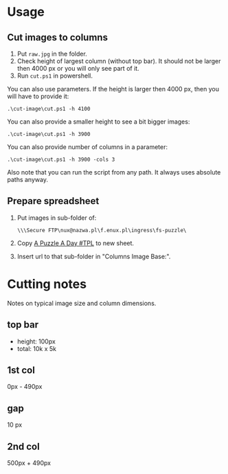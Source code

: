 # Usage

## Cut images to columns

1. Put `raw.jpg` in the folder.
2. Check height of largest column (without top bar). It should not be larger then 4000 px or you will only see part of it.
3. Run `cut.ps1` in powershell.

You can also use parameters. If the height is larger then 4000 px, then you will have to provide it:
```
.\cut-image\cut.ps1 -h 4100
```
You can also provide a smaller height to see a bit bigger images:
```
.\cut-image\cut.ps1 -h 3900
```

You can also provide number of columns in a parameter:
```
.\cut-image\cut.ps1 -h 3900 -cols 3
```


Also note that you can run the script from any path. It always uses absolute paths anyway.

## Prepare spreadsheet

1. Put images in sub-folder of:
	```
	\\\Secure FTP\nux@nazwa.pl\f.enux.pl\ingress\fs-puzzle\
	```

2. Copy [A Puzzle A Day #TPL](https://docs.google.com/spreadsheets/d/1Js5tlD7yPFcJAPxgboq4IcakCWzjpl3JQyeEFeXnObc/edit#gid=1760313402) to new sheet.

3. Insert url to that sub-folder in "Columns Image Base:".

# Cutting notes

Notes on typical image size and column dimensions.

## top bar
* height: 100px
* total: 10k x 5k

## 1st col
0px - 490px

## gap
10 px

## 2nd col
500px + 490px